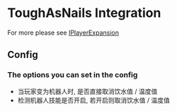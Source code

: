 # ToughAsNails Integration

For more please see [IPlayerExpansion](https://github.com/ikexing-cn/RandomTweaker/blob/master/wiki/zh_cn/IPlayerExpansion.md)

## Config

### The options you can set in the config

* 当玩家变为机器人时, 是否直接取消饮水值 / 温度值
* 检测机器人技能是否开启, 若开启则取消饮水值 / 温度值

